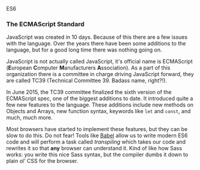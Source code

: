 ES6
### The ECMAScript Standard

JavaScript was created in 10 days. Because of this there are a few issues with the language. Over the years there have been some additions to the language, but for a good long time there was nothing going on.

JavaScript is not actually called JavaScript, it's official name is ECMAScript (**E**uropean **C**omputer **M**anufacturers **A**ssociation). As a part of this organization there is a committee in charge driving JavaScript forward, they are called TC39 (Technical Committee 39. Badass name, right?!).

In June 2015, the TC39 committee finalized the sixth version of the ECMAScript spec, one of the biggest additions to date. It introduced quite a few new features to the language. These additions include new methods on Objects and Arrays, new function syntax, keywords like `let` and `const`, and much, much more. 

Most browsers have started to implement these features, but they can be slow to do this. Do not fear! Tools like [Babel](https://babeljs.io/) allow us to write modern ES6 code and will perform a task called *transpiling* which takes our code and rewrites it so that **any** browser can understand it. Kind of like how Sass works: you write this nice Sass syntax, but the compiler dumbs it down to plain ol' CSS for the browser.
